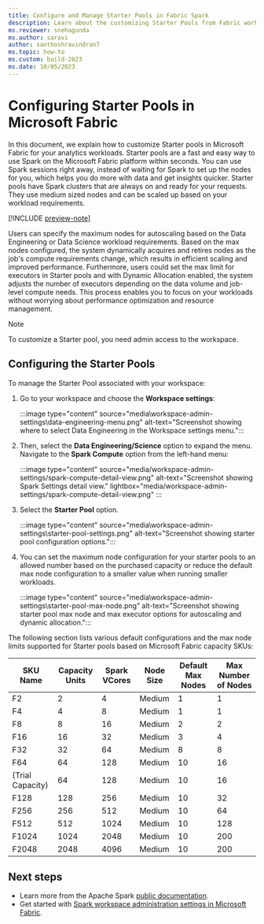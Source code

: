 ```yaml
---
title: Configure and Manage Starter Pools in Fabric Spark
description: Learn about the customizing Starter Pools from Fabric workspace settings.
ms.reviewer: snehagunda
ms.author: saravi
author: santhoshravindran7
ms.topic: how-to
ms.custom: build-2023
ms.date: 10/05/2023
---
```

# Configuring Starter Pools in Microsoft Fabric

In this document, we explain how to customize Starter pools in Microsoft Fabric for your analytics workloads. Starter pools are a fast and easy way to use Spark on the Microsoft Fabric platform within seconds. You can use Spark sessions right away, instead of waiting for Spark to set up the nodes for you, which helps you do more with data and get insights quicker.
Starter pools have Spark clusters that are always on and ready for your requests. They use medium sized nodes and can be scaled up based on your workload requirements.

[!INCLUDE [preview-note](../includes/preview-note.md)]

Users can specify the maximum nodes for autoscaling based on the Data Engineering or Data Science workload requirements. Based on the max nodes configured, the system dynamically acquires and retires nodes as the job's compute requirements change, which results in efficient scaling and improved performance. 
Furthermore, users could set the max limit for executors in Starter pools and with Dynamic Allocation enabled, the system adjusts the number of executors depending on the data volume and job-level compute needs. This process enables you to focus on your workloads without worrying about performance optimization and resource management.

> [!NOTE]
> To customize a Starter pool, you need admin access to the workspace.

## Configuring the Starter Pools

To manage the Starter Pool associated with your workspace:

1. Go to your workspace and choose the **Workspace settings**:

   :::image type="content" source="media\workspace-admin-settings\data-engineering-menu.png" alt-text="Screenshot showing where to select Data Engineering in the Workspace settings menu.":::

2. Then, select the **Data Engineering/Science** option to expand the menu. Navigate to the **Spark Compute** option from the left-hand menu:

   :::image type="content" source="media/workspace-admin-settings/spark-compute-detail-view.png" alt-text="Screenshot showing Spark Settings detail view." lightbox="media/workspace-admin-settings/spark-compute-detail-view.png" :::

3. Select the **Starter Pool** option.
   
   :::image type="content" source="media\workspace-admin-settings\starter-pool-settings.png" alt-text="Screenshot showing starter pool configuration options.":::

4. You can set the maximum node configuration for your starter pools to an allowed number based on the purchased capacity or reduce the default max node configuration to a smaller value when running smaller workloads.

   :::image type="content" source="media\workspace-admin-settings\starter-pool-max-node.png" alt-text="Screenshot showing starter pool max node and max executor options for autoscaling and dynamic allocation.":::

The following section lists various default configurations and the max node limits supported for Starter pools based on Microsoft Fabric capacity SKUs:

| SKU Name           | Capacity Units | Spark VCores | Node Size | Default Max Nodes | Max Number of Nodes |
|--------------------|----------------|--------------|-----------|--------------------------------|----------------------|
| F2                 | 2              | 4            | Medium    | 1                              | 1                    |
| F4                 | 4              | 8            | Medium    | 1                              | 1                    |
| F8                 | 8              | 16           | Medium    | 2                              | 2                    |
| F16                | 16             | 32           | Medium    | 3                              | 4                    |
| F32                | 32             | 64           | Medium    | 8                              | 8                    |
| F64                | 64             | 128          | Medium    | 10                             | 16                   |
| (Trial Capacity)   | 64             | 128          | Medium    | 10                             | 16                   |
| F128               | 128            | 256          | Medium    | 10                             | 32                   |
| F256               | 256            | 512          | Medium    | 10                             | 64                   |
| F512               | 512            | 1024         | Medium    | 10                             | 128                  |
| F1024              | 1024           | 2048         | Medium    | 10                             | 200                  |
| F2048              | 2048           | 4096         | Medium    | 10                             | 200                  |


## Next steps

* Learn more from the Apache Spark [public documentation](https://spark.apache.org/docs/latest/configuration.html).
* Get started with [Spark workspace administration settings in Microsoft Fabric](workspace-admin-settings.md).
